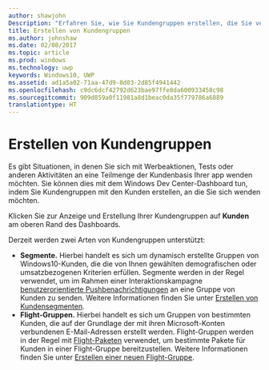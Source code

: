 ```yaml
---
author: shawjohn
Description: "Erfahren Sie, wie Sie Kundengruppen erstellen, die Sie verwenden können, um sich mit Werbeaktionen, Tests oder anderen Aktivitäten an eine Teilmenge der Kundenbasis Ihrer App zu wenden."
title: Erstellen von Kundengruppen
ms.author: johnshaw
ms.date: 02/08/2017
ms.topic: article
ms.prod: windows
ms.technology: uwp
keywords: Windows10, UWP
ms.assetid: ad1a5a02-71aa-47d9-8d03-2d85f4941442
ms.openlocfilehash: c9dc6dcf42792d623bae97ffe8da600933458c98
ms.sourcegitcommit: 909d859a0f11981a8d1beac0da35f779786a6889
translationtype: HT
---
```

# <a name="create-customer-groups"></a>Erstellen von Kundengruppen

Es gibt Situationen, in denen Sie sich mit Werbeaktionen, Tests oder anderen Aktivitäten an eine Teilmenge der Kundenbasis Ihrer app wenden möchten. Sie können dies mit dem Windows Dev Center-Dashboard tun, indem Sie Kundengruppen mit den Kunden erstellen, an die Sie sich wenden möchten.

Klicken Sie zur Anzeige und Erstellung Ihrer Kundengruppen auf **Kunden** am oberen Rand des Dashboards.

Derzeit werden zwei Arten von Kundengruppen unterstützt:

- **Segmente.** Hierbei handelt es sich um dynamisch erstellte Gruppen von Windows10-Kunden, die die von Ihnen gewählten demografischen oder umsatzbezogenen Kriterien erfüllen. Segmente werden in der Regel verwendet, um im Rahmen einer Interaktionskampagne [benutzerorientierte Pushbenachrichtigungen](send-push-notifications-to-your-apps-customers.md) an eine Gruppe von Kunden zu senden. Weitere Informationen finden Sie unter [Erstellen von Kundensegmenten](create-customer-segments.md).
- **Flight-Gruppen.** Hierbei handelt es sich um Gruppen von bestimmten Kunden, die auf der Grundlage der mit ihren Microsoft-Konten verbundenen E-Mail-Adressen erstellt werden. Flight-Gruppen werden in der Regel mit [Flight-Paketen](package-flights.md) verwendet, um bestimmte Pakete für Kunden in einer Flight-Gruppe bereitzustellen. Weitere Informationen finden Sie unter [Erstellen einer neuen Flight-Gruppe](package-flights.md#create-a-new-flight-group).
